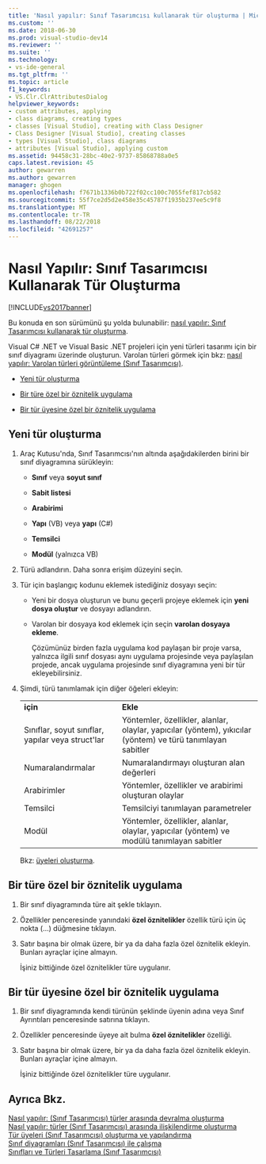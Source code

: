 ```yaml
---
title: 'Nasıl yapılır: Sınıf Tasarımcısı kullanarak tür oluşturma | Microsoft Docs'
ms.custom: ''
ms.date: 2018-06-30
ms.prod: visual-studio-dev14
ms.reviewer: ''
ms.suite: ''
ms.technology:
- vs-ide-general
ms.tgt_pltfrm: ''
ms.topic: article
f1_keywords:
- VS.Clr.ClrAttributesDialog
helpviewer_keywords:
- custom attributes, applying
- class diagrams, creating types
- classes [Visual Studio], creating with Class Designer
- Class Designer [Visual Studio], creating classes
- types [Visual Studio], class diagrams
- attributes [Visual Studio], applying custom
ms.assetid: 94458c31-28bc-40e2-9737-85868788a0e5
caps.latest.revision: 45
author: gewarren
ms.author: gewarren
manager: ghogen
ms.openlocfilehash: f7671b1336b0b722f02cc100c7055fef817cb582
ms.sourcegitcommit: 55f7ce2d5d2e458e35c45787f1935b237ee5c9f8
ms.translationtype: MT
ms.contentlocale: tr-TR
ms.lasthandoff: 08/22/2018
ms.locfileid: "42691257"
---
```

# <a name="how-to-create-types-by-using-class-designer"></a>Nasıl Yapılır: Sınıf Tasarımcısı Kullanarak Tür Oluşturma
[!INCLUDE[vs2017banner](../includes/vs2017banner.md)]

Bu konuda en son sürümünü şu yolda bulunabilir: [nasıl yapılır: Sınıf Tasarımcısı kullanarak tür oluşturma](https://docs.microsoft.com/visualstudio/ide/how-to-create-types-by-using-class-designer).  
  
Visual C# .NET ve Visual Basic .NET projeleri için yeni türleri tasarımı için bir sınıf diyagramı üzerinde oluşturun. Varolan türleri görmek için bkz: [nasıl yapılır: Varolan türleri görüntüleme (Sınıf Tasarımcısı)](../ide/how-to-view-existing-types-class-designer.md).  
  
-   [Yeni tür oluşturma](#CreateType)  
  
-   [Bir türe özel bir öznitelik uygulama](#CustAttributeType)  
  
-   [Bir tür üyesine özel bir öznitelik uygulama](#CustAttributeMember)  
  
##  <a name="CreateType"></a> Yeni tür oluşturma  
  
1.  Araç Kutusu'nda, Sınıf Tasarımcısı'nın altında aşağıdakilerden birini bir sınıf diyagramına sürükleyin:  
  
    -   **Sınıf** veya **soyut sınıf**  
  
    -   **Sabit listesi**  
  
    -   **Arabirimi**  
  
    -   **Yapı** (VB) veya **yapı** (C#)  
  
    -   **Temsilci**  
  
    -   **Modül** (yalnızca VB)  
  
2.  Türü adlandırın. Daha sonra erişim düzeyini seçin.  
  
3.  Tür için başlangıç kodunu eklemek istediğiniz dosyayı seçin:  
  
    -   Yeni bir dosya oluşturun ve bunu geçerli projeye eklemek için **yeni dosya oluştur** ve dosyayı adlandırın.  
  
    -   Varolan bir dosyaya kod eklemek için seçin **varolan dosyaya ekleme**.  
  
         Çözümünüz birden fazla uygulama kod paylaşan bir proje varsa, yalnızca ilgili sınıf dosyası aynı uygulama projesinde veya paylaşılan projede, ancak uygulama projesinde sınıf diyagramına yeni bir tür ekleyebilirsiniz.  
  
4.  Şimdi, türü tanımlamak için diğer öğeleri ekleyin:  
  
    |||  
    |-|-|  
    |**için**|**Ekle**|  
    |Sınıflar, soyut sınıflar, yapılar veya struct'lar|Yöntemler, özellikler, alanlar, olaylar, yapıcılar (yöntem), yıkıcılar (yöntem) ve türü tanımlayan sabitler|  
    |Numaralandırmalar|Numaralandırmayı oluşturan alan değerleri|  
    |Arabirimler|Yöntemler, özellikler ve arabirimi oluşturan olaylar|  
    |Temsilci|Temsilciyi tanımlayan parametreler|  
    |Modül|Yöntemler, özellikler, alanlar, olaylar, yapıcılar (yöntem) ve modülü tanımlayan sabitler|  
  
     Bkz: [üyeleri oluşturma](../ide/creating-and-configuring-type-members-class-designer.md#CreateMembers).  
  
##  <a name="CustAttributeType"></a> Bir türe özel bir öznitelik uygulama  
  
1.  Bir sınıf diyagramında türe ait şekle tıklayın.  
  
2.  Özellikler penceresinde yanındaki **özel öznitelikler** özellik türü için üç nokta (…) düğmesine tıklayın.  
  
3.  Satır başına bir olmak üzere, bir ya da daha fazla özel öznitelik ekleyin. Bunları ayraçlar içine almayın.  
  
     İşiniz bittiğinde özel öznitelikler türe uygulanır.  
  
##  <a name="CustAttributeMember"></a> Bir tür üyesine özel bir öznitelik uygulama  
  
1.  Bir sınıf diyagramında kendi türünün şeklinde üyenin adına veya Sınıf Ayrıntıları penceresinde satırına tıklayın.  
  
2.  Özellikler penceresinde üyeye ait bulma **özel öznitelikler** özelliği.  
  
3.  Satır başına bir olmak üzere, bir ya da daha fazla özel öznitelik ekleyin. Bunları ayraçlar içine almayın.  
  
     İşiniz bittiğinde özel öznitelikler türe uygulanır.  
  
## <a name="see-also"></a>Ayrıca Bkz.  
 [Nasıl yapılır: (Sınıf Tasarımcısı) türler arasında devralma oluşturma](../ide/how-to-create-inheritance-between-types-class-designer.md)   
 [Nasıl yapılır: türler (Sınıf Tasarımcısı) arasında ilişkilendirme oluşturma](../ide/how-to-create-associations-between-types-class-designer.md)   
 [Tür üyeleri (Sınıf Tasarımcısı) oluşturma ve yapılandırma](../ide/creating-and-configuring-type-members-class-designer.md)   
 [Sınıf diyagramları (Sınıf Tasarımcısı) ile çalışma](../ide/working-with-class-diagrams-class-designer.md)   
 [Sınıfları ve Türleri Tasarlama (Sınıf Tasarımcısı)](../ide/designing-classes-and-types-class-designer.md)



